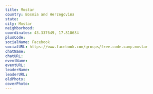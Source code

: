 ```yaml
---
title: Mostar
country: Bosnia and Herzegovina
state: 
city: Mostar
neighborhood: 
coordinates: 43.337649, 17.810684
plusCode:
socialName: Facebook
socialURL: https://www.facebook.com/groups/free.code.camp.mostar
chatName:
chatURL:
eventName:
eventURL:
leaderName:
leaderURL:
oldPhoto: 
coverPhoto:
---
```

